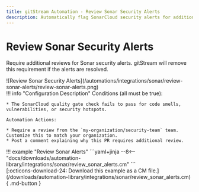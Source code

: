```yaml
---
title: gitStream Automation - Review Sonar Security Alerts
description: Automatically flag SonarCloud security alerts for additional review.
---
```

# Review Sonar Security Alerts

Require additional reviews for Sonar security alerts. gitStream will remove this requirement if the alerts are resolved.

<div class="automationImage" style="align:right" markdown="1">
![Review Sonar Security Alerts](/automations/integrations/sonar/review-sonar-alerts/review-sonar-alerts.png)
</div>
<div class="automationDescription" markdown="1">
!!! info "Configuration Description"
    Conditions (all must be true):

    * The SonarCloud quality gate check fails to pass for code smells, vulnerabilities, or security hotspots.

    Automation Actions:

    * Require a review from the `my-organization/security-team` team. Customize this to match your organization.
    * Post a comment explaining why this PR requires additional review.
</div>
<div class="automationExample" markdown="1">
!!! example "Review Sonar Alerts"
    ```yaml+jinja
    --8<-- "docs/downloads/automation-library/integrations/sonar/review_sonar_alerts.cm"
    ```
    <div class="result" markdown>
      <span>
      [:octicons-download-24: Download this example as a CM file.](/downloads/automation-library/integrations/sonar/review_sonar_alerts.cm){ .md-button }
      </span>
    </div>
</div>